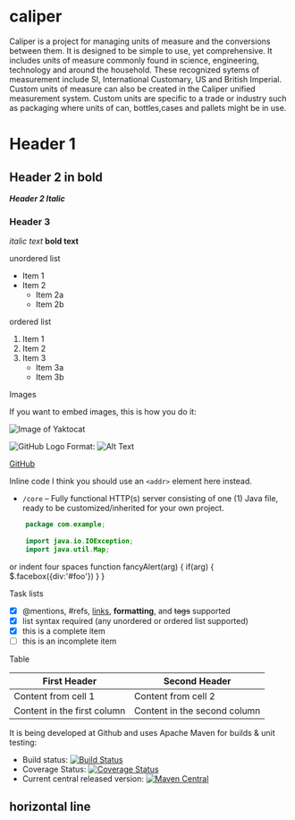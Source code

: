 # caliper
Caliper is a project for managing units of measure and the conversions between them.  It is designed to be simple to use, yet comprehensive.  It includes units of measure commonly found
in science, engineering, technology and around the household.  These recognized sytems of measurement include SI, International Customary, US and British Imperial.  Custom units of measure can also be created in the Caliper
unified measurement system.  Custom units are specific to a trade or industry such as packaging where units of can, bottles,cases and pallets might be in use.

# Header 1
## Header 2 in bold
**_Header 2 Italic_**
### Header 3

*italic text* 
**bold text**

unordered list
* Item 1
* Item 2
  * Item 2a
  * Item 2b

ordered list
1. Item 1
2. Item 2
3. Item 3
   * Item 3a
   * Item 3b

Images 

If you want to embed images, this is how you do it:

![Image of Yaktocat](https://octodex.github.com/images/yaktocat.png)

![GitHub Logo](/images/logo.png)
Format: ![Alt Text](url)
   
[GitHub](http://github.com)

Inline code
I think you should use an `<addr>` element here instead.
 * `/core` – Fully functional HTTP(s) server consisting of one (1) Java file, ready to be customized/inherited for your own project.


```java
    package com.example;
    
    import java.io.IOException;
    import java.util.Map;
```

or indent four spaces
    function fancyAlert(arg) {
      if(arg) {
        $.facebox({div:'#foo'})
      }
    }

Task lists
- [x] @mentions, #refs, [links](), **formatting**, and <del>tags</del> supported
- [x] list syntax required (any unordered or ordered list supported)
- [x] this is a complete item
- [ ] this is an incomplete item

Table

First Header | Second Header
------------ | -------------
Content from cell 1 | Content from cell 2
Content in the first column | Content in the second column

It is being developed at Github and uses Apache Maven for builds & unit testing:

 * Build status: [![Build Status](https://api.travis-ci.org/NanoHttpd/nanohttpd.png)](https://travis-ci.org/NanoHttpd/nanohttpd)
 * Coverage Status: [![Coverage Status](https://coveralls.io/repos/NanoHttpd/nanohttpd/badge.svg)](https://coveralls.io/r/NanoHttpd/nanohttpd)
 * Current central released version: [![Maven Central](https://maven-badges.herokuapp.com/maven-central/org.nanohttpd/nanohttpd/badge.svg)](https://maven-badges.herokuapp.com/maven-central/org.nanohttpd/nanohttpd)

 horizontal line
-----